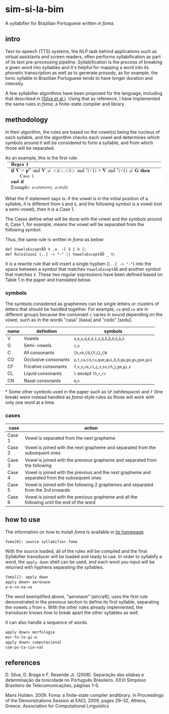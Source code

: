 # sim-si-la-bim
A syllabifier for Brazilian Portuguese written in *foma*.

## intro

Text-to-speech (TTS) systems, the NLP task behind applications such as virtual assistants and screen readers, often performs syllabification as part of its text pre-processing pipeline. Syllabification is the process of breaking a given word into syllables and it's helpful for mapping a word into its phonetic transcription as well as to generate prosody, as for example, the tonic syllable in Brazilian Portuguese tends to have longer duration and intensity.

A few syllabifier algorithms have been proposed for the language, including that described in [(Silva et al.)](https://biblioteca.sbrt.org.br/articles/2721). Using that as reference, I have implemented the same rules in *foma*, a finite-state compiler and library.

## methodology

In their algorithm, the rules are based on the vowel(s) being the nucleus of each syllable, and the algorithm checks each vowel and determines which symbols around it will be considered to form a syllable, and from which those will be separated.

As an example, this is the first rule:
![Rule 1](img/rule1.png)

What the if statement says is: if the vowel is in the initial position of a syllable, it is different from `ã` and `õ`, and the following symbol is a vowel (not a semi-vowel), then it is a Case 1.

The Cases define what will be done with the vowel and the symbols around it; Case 1, for example, means the vowel will be separated from the following symbol.

Thus, the same rule is written in *foma* as below:

```
def VowelsExceptÃÕ V .o. ~[ ã | õ ];
def Rule1Case1 [..] -> "-" || VowelsExceptÃÕ _ V;
```

It is a rewrite rule that will insert a single hyphen (`[..] -> "-"`) into the space between a symbol that matches `VowelsExceptÃÕ` and another symbol that matches `V`. These two regular expressions have been defined based on Table 1 in the paper and translated below.

### symbols

The symbols considered as graphemes can be single letters or clusters of letters that should be handled together. For example, `ca` and `ce` are in different groups because the consonant `c` varies in sound depending on the vowel, such as in the words "casa" [kasa] and "cedo" [sɛdu].




| name | definition           | symbols                                                                      |
|------|----------------------|------------------------------------------------------------------------------|
| V    | Vowels               | `a`,`e`,`o`,`á`,`é`,`ó`,`í`,`ú`,`ã`,`õ`,`â`,`ê`,`ô`,`à`,`ü`                                  |
| G    | Semi-vowels          | `i`,`u`                                                                         |
| C    | All consonants       | `lh`,`nh`,`CO`,`CF`,`CL`,`CN`                                                   |
| CO   | Occlusive consonants | `p`,`t`,`ca`,`co`,`cu`,`que`,`qui`,`b`,`d`,`ga`,`go`,`gu`,`gue`,`gui` |
| CF   | Fricative consonants | `f`,`v`,`s`,`ce`,`ci`,`ç`,`z`,`ss`,`ch`,`j`,`ge`,`gi`,`x`                    |
| CL   | Liquid consonants    | `l` except `lh`,`r`,`rr`                                                         |
| CN   | Nasal consonants     | `m`,`n`                                                                         |

\* Some other symbols used in the paper such as `SP` (whitespace) and `F` (line break) were instead handled as *foma*-style rules as those will work with only one word at a time.

### cases
| case   | action                                                                                           |   |
|--------|--------------------------------------------------------------------------------------------------|---|
| Case 1 | Vowel is separated from the next grapheme                                                        |   |
| Case 2 | Vowel is joined with the next grapheme and separated from the subsequent   ones                  |   |
| Case 3 | Vowel is joined with the previous grapheme and separated from the   following                    |   |
| Case 4 | Vowel is joined with the previous and the next grapheme and separated   from the subsequent ones |   |
| Case 5 | Vowel is joined with the following 2 graphemes and separated from the 3rd   onwards              |   |
| Case 6 | Vowel is joined with the previous grapheme and all the following until   the end of the word     |   |


## how to use

The information on how to install *foma* is available in [its homepage](https://fomafst.github.io/).

```
foma[0]: source syllabifier.foma
```

With the source loaded, all of the rules will be compiled and the final Syllabifier transducer will be loaded and ready to use. In order to syllabify a word, the `apply down` shell can be used, and each word you input will be returned with hyphens separating the syllables.

```
foma[1]: apply down
apply down> aeronave
a-e-ro-na-ve
```

The word exemplified above, "aeronave" (aircraft), uses the first rule demonstrated in the previous section to define its first syllable, separating the vowels `a` from `e`. With the other rules already implemented, the transducer knows how to break apart the other syllables as well.

It can also handle a sequence of words.

```
apply down> morfologia
mor-fo-lo-gi-a
apply down> computacional
com-pu-ta-cio-nal
```

## references

D. Silva, D. Braga e F. Resende Jr. (2008). Separação das sílabas e determinação da tonicidade no Português Brasileiro. XXVI Simpósio Brasileiro de Telecomunicações, páginas 1–5.

Mans Hulden. 2009. Foma: a finite-state compiler andlibrary.  In Proceedings of the Demonstrations Session at EACL 2009, pages 29–32, Athens, Greece. Association for Computational Linguistics
